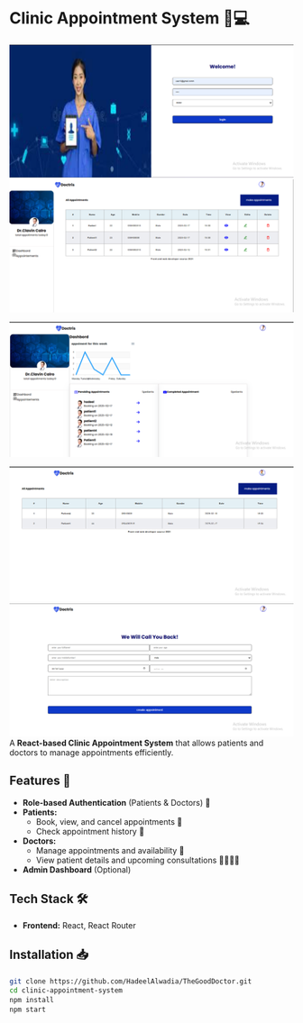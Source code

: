 # Clinic Appointment System 🏥💻

![Clinic Appointment System](src/assets/loginpage.png)
![appointments](src/assets/dashboardpage.png)

![dashboard](src/assets/dashboard.png)


![patientpage](src/assets/patientpage.png)
![createAppoitment.png](src/assets/createAppoitment.png)
A **React-based Clinic Appointment System** that allows patients and doctors to manage appointments efficiently.

## Features 🚀
- **Role-based Authentication** (Patients & Doctors) 🔑  
- **Patients:**
  - Book, view, and cancel appointments 📅
  - Check appointment history 📜
- **Doctors:**
  - Manage appointments and availability 🏥
  - View patient details and upcoming consultations 👨‍⚕️👩‍⚕️
- **Admin Dashboard** (Optional)

## Tech Stack 🛠️
- **Frontend:** React, React Router


## Installation 📥
```sh
git clone https://github.com/HadeelAlwadia/TheGoodDoctor.git
cd clinic-appointment-system
npm install
npm start
